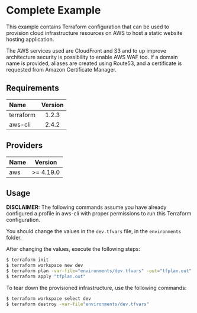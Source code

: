 # Complete Example

This example contains Terraform configuration that can be used to provision
cloud infrastructure resources on AWS to host a static website hosting application.

The AWS services used are CloudFront and S3 and to up improve architecture security 
is possibility to enable AWS WAF too. If a domain name is provided, aliases are
created using Route53, and a certificate is requested from Amazon Certificate Manager.

## Requirements

| Name      | Version |
|:----------|:-------:|
| terraform | 1.2.3   |
| aws-cli   | 2.4.2   |

## Providers

| Name | Version   |
|:-----|:---------:|
| aws  | >= 4.19.0 |


## Usage

**DISCLAIMER:** The following commands assume you have already configured a
profile in aws-cli with proper permissions to run this Terraform configuration.

You should change the values in the `dev.tfvars` file, in the `environments`
folder.

After changing the values, execute the following steps:

```sh
$ terraform init
$ terraform workspace new dev
$ terraform plan -var-file="environments/dev.tfvars" -out="tfplan.out"
$ terraform apply "tfplan.out"
```

To tear down the provisioned infrastructure, use the following commands:

```sh
$ terraform workspace select dev
$ terraform destroy -var-file"environments/dev.tfvars"
```
